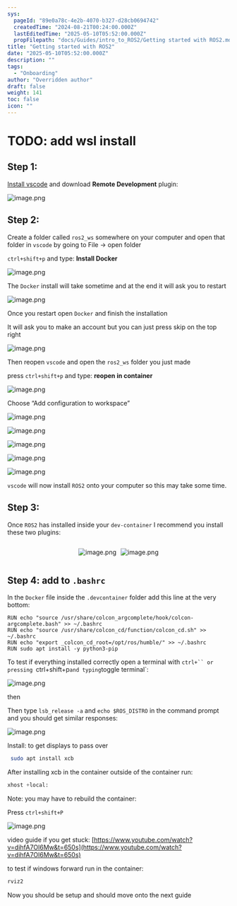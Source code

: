 ```yaml
---
sys:
  pageId: "89e0a78c-4e2b-4070-b327-d28cb0694742"
  createdTime: "2024-08-21T00:24:00.000Z"
  lastEditedTime: "2025-05-10T05:52:00.000Z"
  propFilepath: "docs/Guides/intro_to_ROS2/Getting started with ROS2.md"
title: "Getting started with ROS2"
date: "2025-05-10T05:52:00.000Z"
description: ""
tags:
  - "Onboarding"
author: "Overridden author"
draft: false
weight: 141
toc: false
icon: ""
---
```


# TODO: add wsl install

## Step 1:

[Install vscode](https://code.visualstudio.com/download) and download **Remote Development** plugin:

![image.png](https://prod-files-secure.s3.us-west-2.amazonaws.com/d518164a-d88e-44d1-a4ee-3adb3bd8bce0/efb52993-1881-4a40-b95e-6f020334f022/image.png?X-Amz-Algorithm=AWS4-HMAC-SHA256&X-Amz-Content-Sha256=UNSIGNED-PAYLOAD&X-Amz-Credential=ASIAZI2LB466VH6UYBUH%2F20250619%2Fus-west-2%2Fs3%2Faws4_request&X-Amz-Date=20250619T110820Z&X-Amz-Expires=3600&X-Amz-Security-Token=IQoJb3JpZ2luX2VjELv%2F%2F%2F%2F%2F%2F%2F%2F%2F%2FwEaCXVzLXdlc3QtMiJHMEUCIQDF2Lr%2BDS%2BSih0rNM3K8vHrWX7QGmndm0zEfsSQNpq59gIgb8%2F3Df4KM1FkWWHZH5Og2Yuky1l6bLEzPPOR9I2aVKYqiAQIpP%2F%2F%2F%2F%2F%2F%2F%2F%2F%2FARAAGgw2Mzc0MjMxODM4MDUiDOgbytnvVcfSsxTdWCrcA0c60uyeEsyRKql2Rmn%2FDDugCaiYsgX3NSBcosvaWp9%2BO8XwNUFgtfIXmWDLwq0rNdxpnTGLkE8ozfkNcRa6fLHzQK%2BzCnXkH9doDk1CcvTZWqAzeGHi5jUrTYXHbrFdtFNk9jGMg8UyKqZJCZ1ixNVfNW5VKFWmjaAgySNRiuB9ne0K9tKM5MUVzFHYMqDydUDuo9DEt0kwLFKwbPghZ5fgPZkEyNdt47QHVTegvLrCmRK9StkmZTbcKApHsmdXvc3TH19bv4OMl7Dsxf169u92xepfK2hI9NKUzmcCtyJ%2BYPrrIOZ7TJFGu3AjEqkdldw%2FgjjXt9Y3D8GuL3XPV1xC1ySj2Kn%2BfY3x8p3G6Ro1aGis%2BhmlhfgiUdlPc3ZhW%2BJxI5sRzn8AMAviarGWkrw05KPq7TpTmt9Zz%2F14pIr9%2FHa9FJEmwIdwYW8g7PnS9ZheZARVpl15BtLCjsTcTApXr7RKlEL4vGewiTyp8IX3mbllVWIzEjFOijK4zWE0NglZcl%2BBswOJUU6ueqpZW47UKj6EsZkgB5PM57U1htsj1fskq4%2Ffeq2WaD2lDL0rWBsG%2F9zmyPsO7Q2yzYi5gqEJnOQM%2Fg%2BEaZJRYlROOWT6sz2TV4LzvXL0Kka%2FMN%2FRz8IGOqUBQC6%2F90wX1FXWbdU%2Bz%2FVx82JO2vYpJmw977hDYEkr1YDwUOV9%2FOgpmqAxmIu%2FyHsmGamVOIif5gkjbd4zL2rQo3iv1qzIUx%2B%2BVuFUiGLlmCUJMktuoOxf%2FeBE9rhAbb7Gl0vfyrhEcPT%2BeIWlV%2B63zSEAwMPIf%2BYcQoE0OxC2a007HSc%2FgUA0Aldd9hQKUYhCh1rJ%2BPSYW%2B4gfXcaBPAoXmjjoKbh&X-Amz-Signature=7d1b9741ec7ddf74916e4da625ac30f08d3a3aec33a5b76eac59c845c713373c&X-Amz-SignedHeaders=host&x-amz-checksum-mode=ENABLED&x-id=GetObject)

## Step 2:

Create a folder called `ros2_ws` somewhere on your computer and open that folder in `vscode` by going to File → open folder 

`ctrl+shift+p` and type: **Install Docker**

![image.png](https://prod-files-secure.s3.us-west-2.amazonaws.com/d518164a-d88e-44d1-a4ee-3adb3bd8bce0/2269dc0e-1cd5-47ff-bceb-c04ad9b2eab0/image.png?X-Amz-Algorithm=AWS4-HMAC-SHA256&X-Amz-Content-Sha256=UNSIGNED-PAYLOAD&X-Amz-Credential=ASIAZI2LB466VH6UYBUH%2F20250619%2Fus-west-2%2Fs3%2Faws4_request&X-Amz-Date=20250619T110820Z&X-Amz-Expires=3600&X-Amz-Security-Token=IQoJb3JpZ2luX2VjELv%2F%2F%2F%2F%2F%2F%2F%2F%2F%2FwEaCXVzLXdlc3QtMiJHMEUCIQDF2Lr%2BDS%2BSih0rNM3K8vHrWX7QGmndm0zEfsSQNpq59gIgb8%2F3Df4KM1FkWWHZH5Og2Yuky1l6bLEzPPOR9I2aVKYqiAQIpP%2F%2F%2F%2F%2F%2F%2F%2F%2F%2FARAAGgw2Mzc0MjMxODM4MDUiDOgbytnvVcfSsxTdWCrcA0c60uyeEsyRKql2Rmn%2FDDugCaiYsgX3NSBcosvaWp9%2BO8XwNUFgtfIXmWDLwq0rNdxpnTGLkE8ozfkNcRa6fLHzQK%2BzCnXkH9doDk1CcvTZWqAzeGHi5jUrTYXHbrFdtFNk9jGMg8UyKqZJCZ1ixNVfNW5VKFWmjaAgySNRiuB9ne0K9tKM5MUVzFHYMqDydUDuo9DEt0kwLFKwbPghZ5fgPZkEyNdt47QHVTegvLrCmRK9StkmZTbcKApHsmdXvc3TH19bv4OMl7Dsxf169u92xepfK2hI9NKUzmcCtyJ%2BYPrrIOZ7TJFGu3AjEqkdldw%2FgjjXt9Y3D8GuL3XPV1xC1ySj2Kn%2BfY3x8p3G6Ro1aGis%2BhmlhfgiUdlPc3ZhW%2BJxI5sRzn8AMAviarGWkrw05KPq7TpTmt9Zz%2F14pIr9%2FHa9FJEmwIdwYW8g7PnS9ZheZARVpl15BtLCjsTcTApXr7RKlEL4vGewiTyp8IX3mbllVWIzEjFOijK4zWE0NglZcl%2BBswOJUU6ueqpZW47UKj6EsZkgB5PM57U1htsj1fskq4%2Ffeq2WaD2lDL0rWBsG%2F9zmyPsO7Q2yzYi5gqEJnOQM%2Fg%2BEaZJRYlROOWT6sz2TV4LzvXL0Kka%2FMN%2FRz8IGOqUBQC6%2F90wX1FXWbdU%2Bz%2FVx82JO2vYpJmw977hDYEkr1YDwUOV9%2FOgpmqAxmIu%2FyHsmGamVOIif5gkjbd4zL2rQo3iv1qzIUx%2B%2BVuFUiGLlmCUJMktuoOxf%2FeBE9rhAbb7Gl0vfyrhEcPT%2BeIWlV%2B63zSEAwMPIf%2BYcQoE0OxC2a007HSc%2FgUA0Aldd9hQKUYhCh1rJ%2BPSYW%2B4gfXcaBPAoXmjjoKbh&X-Amz-Signature=652720ca2ff11c1abc84390318c5e3424d6679187ed5a1ca62264e1ae792517f&X-Amz-SignedHeaders=host&x-amz-checksum-mode=ENABLED&x-id=GetObject)

The `Docker` install will take sometime and at the end it will ask you to restart

![image.png](https://prod-files-secure.s3.us-west-2.amazonaws.com/d518164a-d88e-44d1-a4ee-3adb3bd8bce0/ed233f78-be33-4b1f-b89c-9c346c0e961e/image.png?X-Amz-Algorithm=AWS4-HMAC-SHA256&X-Amz-Content-Sha256=UNSIGNED-PAYLOAD&X-Amz-Credential=ASIAZI2LB466VH6UYBUH%2F20250619%2Fus-west-2%2Fs3%2Faws4_request&X-Amz-Date=20250619T110820Z&X-Amz-Expires=3600&X-Amz-Security-Token=IQoJb3JpZ2luX2VjELv%2F%2F%2F%2F%2F%2F%2F%2F%2F%2FwEaCXVzLXdlc3QtMiJHMEUCIQDF2Lr%2BDS%2BSih0rNM3K8vHrWX7QGmndm0zEfsSQNpq59gIgb8%2F3Df4KM1FkWWHZH5Og2Yuky1l6bLEzPPOR9I2aVKYqiAQIpP%2F%2F%2F%2F%2F%2F%2F%2F%2F%2FARAAGgw2Mzc0MjMxODM4MDUiDOgbytnvVcfSsxTdWCrcA0c60uyeEsyRKql2Rmn%2FDDugCaiYsgX3NSBcosvaWp9%2BO8XwNUFgtfIXmWDLwq0rNdxpnTGLkE8ozfkNcRa6fLHzQK%2BzCnXkH9doDk1CcvTZWqAzeGHi5jUrTYXHbrFdtFNk9jGMg8UyKqZJCZ1ixNVfNW5VKFWmjaAgySNRiuB9ne0K9tKM5MUVzFHYMqDydUDuo9DEt0kwLFKwbPghZ5fgPZkEyNdt47QHVTegvLrCmRK9StkmZTbcKApHsmdXvc3TH19bv4OMl7Dsxf169u92xepfK2hI9NKUzmcCtyJ%2BYPrrIOZ7TJFGu3AjEqkdldw%2FgjjXt9Y3D8GuL3XPV1xC1ySj2Kn%2BfY3x8p3G6Ro1aGis%2BhmlhfgiUdlPc3ZhW%2BJxI5sRzn8AMAviarGWkrw05KPq7TpTmt9Zz%2F14pIr9%2FHa9FJEmwIdwYW8g7PnS9ZheZARVpl15BtLCjsTcTApXr7RKlEL4vGewiTyp8IX3mbllVWIzEjFOijK4zWE0NglZcl%2BBswOJUU6ueqpZW47UKj6EsZkgB5PM57U1htsj1fskq4%2Ffeq2WaD2lDL0rWBsG%2F9zmyPsO7Q2yzYi5gqEJnOQM%2Fg%2BEaZJRYlROOWT6sz2TV4LzvXL0Kka%2FMN%2FRz8IGOqUBQC6%2F90wX1FXWbdU%2Bz%2FVx82JO2vYpJmw977hDYEkr1YDwUOV9%2FOgpmqAxmIu%2FyHsmGamVOIif5gkjbd4zL2rQo3iv1qzIUx%2B%2BVuFUiGLlmCUJMktuoOxf%2FeBE9rhAbb7Gl0vfyrhEcPT%2BeIWlV%2B63zSEAwMPIf%2BYcQoE0OxC2a007HSc%2FgUA0Aldd9hQKUYhCh1rJ%2BPSYW%2B4gfXcaBPAoXmjjoKbh&X-Amz-Signature=362b8732a5bcd453e30cd34e466c979c9a5a98a672994b51d773ee4fbb4c6f25&X-Amz-SignedHeaders=host&x-amz-checksum-mode=ENABLED&x-id=GetObject)

Once you restart open `Docker` and finish the installation

It will ask you to make an account but you can just press skip on the top right

![image.png](https://prod-files-secure.s3.us-west-2.amazonaws.com/d518164a-d88e-44d1-a4ee-3adb3bd8bce0/21010ad9-1659-4fd9-9f59-9932a09b2a3d/image.png?X-Amz-Algorithm=AWS4-HMAC-SHA256&X-Amz-Content-Sha256=UNSIGNED-PAYLOAD&X-Amz-Credential=ASIAZI2LB466VH6UYBUH%2F20250619%2Fus-west-2%2Fs3%2Faws4_request&X-Amz-Date=20250619T110820Z&X-Amz-Expires=3600&X-Amz-Security-Token=IQoJb3JpZ2luX2VjELv%2F%2F%2F%2F%2F%2F%2F%2F%2F%2FwEaCXVzLXdlc3QtMiJHMEUCIQDF2Lr%2BDS%2BSih0rNM3K8vHrWX7QGmndm0zEfsSQNpq59gIgb8%2F3Df4KM1FkWWHZH5Og2Yuky1l6bLEzPPOR9I2aVKYqiAQIpP%2F%2F%2F%2F%2F%2F%2F%2F%2F%2FARAAGgw2Mzc0MjMxODM4MDUiDOgbytnvVcfSsxTdWCrcA0c60uyeEsyRKql2Rmn%2FDDugCaiYsgX3NSBcosvaWp9%2BO8XwNUFgtfIXmWDLwq0rNdxpnTGLkE8ozfkNcRa6fLHzQK%2BzCnXkH9doDk1CcvTZWqAzeGHi5jUrTYXHbrFdtFNk9jGMg8UyKqZJCZ1ixNVfNW5VKFWmjaAgySNRiuB9ne0K9tKM5MUVzFHYMqDydUDuo9DEt0kwLFKwbPghZ5fgPZkEyNdt47QHVTegvLrCmRK9StkmZTbcKApHsmdXvc3TH19bv4OMl7Dsxf169u92xepfK2hI9NKUzmcCtyJ%2BYPrrIOZ7TJFGu3AjEqkdldw%2FgjjXt9Y3D8GuL3XPV1xC1ySj2Kn%2BfY3x8p3G6Ro1aGis%2BhmlhfgiUdlPc3ZhW%2BJxI5sRzn8AMAviarGWkrw05KPq7TpTmt9Zz%2F14pIr9%2FHa9FJEmwIdwYW8g7PnS9ZheZARVpl15BtLCjsTcTApXr7RKlEL4vGewiTyp8IX3mbllVWIzEjFOijK4zWE0NglZcl%2BBswOJUU6ueqpZW47UKj6EsZkgB5PM57U1htsj1fskq4%2Ffeq2WaD2lDL0rWBsG%2F9zmyPsO7Q2yzYi5gqEJnOQM%2Fg%2BEaZJRYlROOWT6sz2TV4LzvXL0Kka%2FMN%2FRz8IGOqUBQC6%2F90wX1FXWbdU%2Bz%2FVx82JO2vYpJmw977hDYEkr1YDwUOV9%2FOgpmqAxmIu%2FyHsmGamVOIif5gkjbd4zL2rQo3iv1qzIUx%2B%2BVuFUiGLlmCUJMktuoOxf%2FeBE9rhAbb7Gl0vfyrhEcPT%2BeIWlV%2B63zSEAwMPIf%2BYcQoE0OxC2a007HSc%2FgUA0Aldd9hQKUYhCh1rJ%2BPSYW%2B4gfXcaBPAoXmjjoKbh&X-Amz-Signature=e90fc7ff4eb8c3e85d5b1697b28832a7475cb6d85b05fe7bdd01a9c56739efab&X-Amz-SignedHeaders=host&x-amz-checksum-mode=ENABLED&x-id=GetObject)

Then reopen `vscode` and open the `ros2_ws` folder you just made

press `ctrl+shift+p` and type: **reopen in container**

![image.png](https://prod-files-secure.s3.us-west-2.amazonaws.com/d518164a-d88e-44d1-a4ee-3adb3bd8bce0/4e93b8c2-41ad-488c-8095-c74205196118/image.png?X-Amz-Algorithm=AWS4-HMAC-SHA256&X-Amz-Content-Sha256=UNSIGNED-PAYLOAD&X-Amz-Credential=ASIAZI2LB466VH6UYBUH%2F20250619%2Fus-west-2%2Fs3%2Faws4_request&X-Amz-Date=20250619T110820Z&X-Amz-Expires=3600&X-Amz-Security-Token=IQoJb3JpZ2luX2VjELv%2F%2F%2F%2F%2F%2F%2F%2F%2F%2FwEaCXVzLXdlc3QtMiJHMEUCIQDF2Lr%2BDS%2BSih0rNM3K8vHrWX7QGmndm0zEfsSQNpq59gIgb8%2F3Df4KM1FkWWHZH5Og2Yuky1l6bLEzPPOR9I2aVKYqiAQIpP%2F%2F%2F%2F%2F%2F%2F%2F%2F%2FARAAGgw2Mzc0MjMxODM4MDUiDOgbytnvVcfSsxTdWCrcA0c60uyeEsyRKql2Rmn%2FDDugCaiYsgX3NSBcosvaWp9%2BO8XwNUFgtfIXmWDLwq0rNdxpnTGLkE8ozfkNcRa6fLHzQK%2BzCnXkH9doDk1CcvTZWqAzeGHi5jUrTYXHbrFdtFNk9jGMg8UyKqZJCZ1ixNVfNW5VKFWmjaAgySNRiuB9ne0K9tKM5MUVzFHYMqDydUDuo9DEt0kwLFKwbPghZ5fgPZkEyNdt47QHVTegvLrCmRK9StkmZTbcKApHsmdXvc3TH19bv4OMl7Dsxf169u92xepfK2hI9NKUzmcCtyJ%2BYPrrIOZ7TJFGu3AjEqkdldw%2FgjjXt9Y3D8GuL3XPV1xC1ySj2Kn%2BfY3x8p3G6Ro1aGis%2BhmlhfgiUdlPc3ZhW%2BJxI5sRzn8AMAviarGWkrw05KPq7TpTmt9Zz%2F14pIr9%2FHa9FJEmwIdwYW8g7PnS9ZheZARVpl15BtLCjsTcTApXr7RKlEL4vGewiTyp8IX3mbllVWIzEjFOijK4zWE0NglZcl%2BBswOJUU6ueqpZW47UKj6EsZkgB5PM57U1htsj1fskq4%2Ffeq2WaD2lDL0rWBsG%2F9zmyPsO7Q2yzYi5gqEJnOQM%2Fg%2BEaZJRYlROOWT6sz2TV4LzvXL0Kka%2FMN%2FRz8IGOqUBQC6%2F90wX1FXWbdU%2Bz%2FVx82JO2vYpJmw977hDYEkr1YDwUOV9%2FOgpmqAxmIu%2FyHsmGamVOIif5gkjbd4zL2rQo3iv1qzIUx%2B%2BVuFUiGLlmCUJMktuoOxf%2FeBE9rhAbb7Gl0vfyrhEcPT%2BeIWlV%2B63zSEAwMPIf%2BYcQoE0OxC2a007HSc%2FgUA0Aldd9hQKUYhCh1rJ%2BPSYW%2B4gfXcaBPAoXmjjoKbh&X-Amz-Signature=a59d026197b004e4bb76e9f8b89e1d489ff39e99225038059806eb2ff50964de&X-Amz-SignedHeaders=host&x-amz-checksum-mode=ENABLED&x-id=GetObject)

Choose “Add configuration to workspace”

![image.png](https://prod-files-secure.s3.us-west-2.amazonaws.com/d518164a-d88e-44d1-a4ee-3adb3bd8bce0/9560b282-5060-4989-ba37-97e7b2c22476/image.png?X-Amz-Algorithm=AWS4-HMAC-SHA256&X-Amz-Content-Sha256=UNSIGNED-PAYLOAD&X-Amz-Credential=ASIAZI2LB466VH6UYBUH%2F20250619%2Fus-west-2%2Fs3%2Faws4_request&X-Amz-Date=20250619T110820Z&X-Amz-Expires=3600&X-Amz-Security-Token=IQoJb3JpZ2luX2VjELv%2F%2F%2F%2F%2F%2F%2F%2F%2F%2FwEaCXVzLXdlc3QtMiJHMEUCIQDF2Lr%2BDS%2BSih0rNM3K8vHrWX7QGmndm0zEfsSQNpq59gIgb8%2F3Df4KM1FkWWHZH5Og2Yuky1l6bLEzPPOR9I2aVKYqiAQIpP%2F%2F%2F%2F%2F%2F%2F%2F%2F%2FARAAGgw2Mzc0MjMxODM4MDUiDOgbytnvVcfSsxTdWCrcA0c60uyeEsyRKql2Rmn%2FDDugCaiYsgX3NSBcosvaWp9%2BO8XwNUFgtfIXmWDLwq0rNdxpnTGLkE8ozfkNcRa6fLHzQK%2BzCnXkH9doDk1CcvTZWqAzeGHi5jUrTYXHbrFdtFNk9jGMg8UyKqZJCZ1ixNVfNW5VKFWmjaAgySNRiuB9ne0K9tKM5MUVzFHYMqDydUDuo9DEt0kwLFKwbPghZ5fgPZkEyNdt47QHVTegvLrCmRK9StkmZTbcKApHsmdXvc3TH19bv4OMl7Dsxf169u92xepfK2hI9NKUzmcCtyJ%2BYPrrIOZ7TJFGu3AjEqkdldw%2FgjjXt9Y3D8GuL3XPV1xC1ySj2Kn%2BfY3x8p3G6Ro1aGis%2BhmlhfgiUdlPc3ZhW%2BJxI5sRzn8AMAviarGWkrw05KPq7TpTmt9Zz%2F14pIr9%2FHa9FJEmwIdwYW8g7PnS9ZheZARVpl15BtLCjsTcTApXr7RKlEL4vGewiTyp8IX3mbllVWIzEjFOijK4zWE0NglZcl%2BBswOJUU6ueqpZW47UKj6EsZkgB5PM57U1htsj1fskq4%2Ffeq2WaD2lDL0rWBsG%2F9zmyPsO7Q2yzYi5gqEJnOQM%2Fg%2BEaZJRYlROOWT6sz2TV4LzvXL0Kka%2FMN%2FRz8IGOqUBQC6%2F90wX1FXWbdU%2Bz%2FVx82JO2vYpJmw977hDYEkr1YDwUOV9%2FOgpmqAxmIu%2FyHsmGamVOIif5gkjbd4zL2rQo3iv1qzIUx%2B%2BVuFUiGLlmCUJMktuoOxf%2FeBE9rhAbb7Gl0vfyrhEcPT%2BeIWlV%2B63zSEAwMPIf%2BYcQoE0OxC2a007HSc%2FgUA0Aldd9hQKUYhCh1rJ%2BPSYW%2B4gfXcaBPAoXmjjoKbh&X-Amz-Signature=b73bc2b39265ee318aa66d053d4eccc9cadd9af7f26ed36b2d55ea250895ee83&X-Amz-SignedHeaders=host&x-amz-checksum-mode=ENABLED&x-id=GetObject)

![image.png](https://prod-files-secure.s3.us-west-2.amazonaws.com/d518164a-d88e-44d1-a4ee-3adb3bd8bce0/2ee63f81-886b-48e8-a553-dc6e5eac99e4/image.png?X-Amz-Algorithm=AWS4-HMAC-SHA256&X-Amz-Content-Sha256=UNSIGNED-PAYLOAD&X-Amz-Credential=ASIAZI2LB466VH6UYBUH%2F20250619%2Fus-west-2%2Fs3%2Faws4_request&X-Amz-Date=20250619T110820Z&X-Amz-Expires=3600&X-Amz-Security-Token=IQoJb3JpZ2luX2VjELv%2F%2F%2F%2F%2F%2F%2F%2F%2F%2FwEaCXVzLXdlc3QtMiJHMEUCIQDF2Lr%2BDS%2BSih0rNM3K8vHrWX7QGmndm0zEfsSQNpq59gIgb8%2F3Df4KM1FkWWHZH5Og2Yuky1l6bLEzPPOR9I2aVKYqiAQIpP%2F%2F%2F%2F%2F%2F%2F%2F%2F%2FARAAGgw2Mzc0MjMxODM4MDUiDOgbytnvVcfSsxTdWCrcA0c60uyeEsyRKql2Rmn%2FDDugCaiYsgX3NSBcosvaWp9%2BO8XwNUFgtfIXmWDLwq0rNdxpnTGLkE8ozfkNcRa6fLHzQK%2BzCnXkH9doDk1CcvTZWqAzeGHi5jUrTYXHbrFdtFNk9jGMg8UyKqZJCZ1ixNVfNW5VKFWmjaAgySNRiuB9ne0K9tKM5MUVzFHYMqDydUDuo9DEt0kwLFKwbPghZ5fgPZkEyNdt47QHVTegvLrCmRK9StkmZTbcKApHsmdXvc3TH19bv4OMl7Dsxf169u92xepfK2hI9NKUzmcCtyJ%2BYPrrIOZ7TJFGu3AjEqkdldw%2FgjjXt9Y3D8GuL3XPV1xC1ySj2Kn%2BfY3x8p3G6Ro1aGis%2BhmlhfgiUdlPc3ZhW%2BJxI5sRzn8AMAviarGWkrw05KPq7TpTmt9Zz%2F14pIr9%2FHa9FJEmwIdwYW8g7PnS9ZheZARVpl15BtLCjsTcTApXr7RKlEL4vGewiTyp8IX3mbllVWIzEjFOijK4zWE0NglZcl%2BBswOJUU6ueqpZW47UKj6EsZkgB5PM57U1htsj1fskq4%2Ffeq2WaD2lDL0rWBsG%2F9zmyPsO7Q2yzYi5gqEJnOQM%2Fg%2BEaZJRYlROOWT6sz2TV4LzvXL0Kka%2FMN%2FRz8IGOqUBQC6%2F90wX1FXWbdU%2Bz%2FVx82JO2vYpJmw977hDYEkr1YDwUOV9%2FOgpmqAxmIu%2FyHsmGamVOIif5gkjbd4zL2rQo3iv1qzIUx%2B%2BVuFUiGLlmCUJMktuoOxf%2FeBE9rhAbb7Gl0vfyrhEcPT%2BeIWlV%2B63zSEAwMPIf%2BYcQoE0OxC2a007HSc%2FgUA0Aldd9hQKUYhCh1rJ%2BPSYW%2B4gfXcaBPAoXmjjoKbh&X-Amz-Signature=5ed5824e826c3c24cc1d623eeb73d84872b90ad7b5db88a77d5b4cfaf1454ab2&X-Amz-SignedHeaders=host&x-amz-checksum-mode=ENABLED&x-id=GetObject)

![image.png](https://prod-files-secure.s3.us-west-2.amazonaws.com/d518164a-d88e-44d1-a4ee-3adb3bd8bce0/ae1580b2-b048-407e-aed9-b584224a7a04/image.png?X-Amz-Algorithm=AWS4-HMAC-SHA256&X-Amz-Content-Sha256=UNSIGNED-PAYLOAD&X-Amz-Credential=ASIAZI2LB466VH6UYBUH%2F20250619%2Fus-west-2%2Fs3%2Faws4_request&X-Amz-Date=20250619T110820Z&X-Amz-Expires=3600&X-Amz-Security-Token=IQoJb3JpZ2luX2VjELv%2F%2F%2F%2F%2F%2F%2F%2F%2F%2FwEaCXVzLXdlc3QtMiJHMEUCIQDF2Lr%2BDS%2BSih0rNM3K8vHrWX7QGmndm0zEfsSQNpq59gIgb8%2F3Df4KM1FkWWHZH5Og2Yuky1l6bLEzPPOR9I2aVKYqiAQIpP%2F%2F%2F%2F%2F%2F%2F%2F%2F%2FARAAGgw2Mzc0MjMxODM4MDUiDOgbytnvVcfSsxTdWCrcA0c60uyeEsyRKql2Rmn%2FDDugCaiYsgX3NSBcosvaWp9%2BO8XwNUFgtfIXmWDLwq0rNdxpnTGLkE8ozfkNcRa6fLHzQK%2BzCnXkH9doDk1CcvTZWqAzeGHi5jUrTYXHbrFdtFNk9jGMg8UyKqZJCZ1ixNVfNW5VKFWmjaAgySNRiuB9ne0K9tKM5MUVzFHYMqDydUDuo9DEt0kwLFKwbPghZ5fgPZkEyNdt47QHVTegvLrCmRK9StkmZTbcKApHsmdXvc3TH19bv4OMl7Dsxf169u92xepfK2hI9NKUzmcCtyJ%2BYPrrIOZ7TJFGu3AjEqkdldw%2FgjjXt9Y3D8GuL3XPV1xC1ySj2Kn%2BfY3x8p3G6Ro1aGis%2BhmlhfgiUdlPc3ZhW%2BJxI5sRzn8AMAviarGWkrw05KPq7TpTmt9Zz%2F14pIr9%2FHa9FJEmwIdwYW8g7PnS9ZheZARVpl15BtLCjsTcTApXr7RKlEL4vGewiTyp8IX3mbllVWIzEjFOijK4zWE0NglZcl%2BBswOJUU6ueqpZW47UKj6EsZkgB5PM57U1htsj1fskq4%2Ffeq2WaD2lDL0rWBsG%2F9zmyPsO7Q2yzYi5gqEJnOQM%2Fg%2BEaZJRYlROOWT6sz2TV4LzvXL0Kka%2FMN%2FRz8IGOqUBQC6%2F90wX1FXWbdU%2Bz%2FVx82JO2vYpJmw977hDYEkr1YDwUOV9%2FOgpmqAxmIu%2FyHsmGamVOIif5gkjbd4zL2rQo3iv1qzIUx%2B%2BVuFUiGLlmCUJMktuoOxf%2FeBE9rhAbb7Gl0vfyrhEcPT%2BeIWlV%2B63zSEAwMPIf%2BYcQoE0OxC2a007HSc%2FgUA0Aldd9hQKUYhCh1rJ%2BPSYW%2B4gfXcaBPAoXmjjoKbh&X-Amz-Signature=36e7b006c79e78e4c50221e5c59c13bdd0db0ddeb41c15e5fbd9bb4243baf303&X-Amz-SignedHeaders=host&x-amz-checksum-mode=ENABLED&x-id=GetObject)

![image.png](https://prod-files-secure.s3.us-west-2.amazonaws.com/d518164a-d88e-44d1-a4ee-3adb3bd8bce0/53255b28-f75e-430f-b9e3-c0ac8577e42b/image.png?X-Amz-Algorithm=AWS4-HMAC-SHA256&X-Amz-Content-Sha256=UNSIGNED-PAYLOAD&X-Amz-Credential=ASIAZI2LB466VH6UYBUH%2F20250619%2Fus-west-2%2Fs3%2Faws4_request&X-Amz-Date=20250619T110820Z&X-Amz-Expires=3600&X-Amz-Security-Token=IQoJb3JpZ2luX2VjELv%2F%2F%2F%2F%2F%2F%2F%2F%2F%2FwEaCXVzLXdlc3QtMiJHMEUCIQDF2Lr%2BDS%2BSih0rNM3K8vHrWX7QGmndm0zEfsSQNpq59gIgb8%2F3Df4KM1FkWWHZH5Og2Yuky1l6bLEzPPOR9I2aVKYqiAQIpP%2F%2F%2F%2F%2F%2F%2F%2F%2F%2FARAAGgw2Mzc0MjMxODM4MDUiDOgbytnvVcfSsxTdWCrcA0c60uyeEsyRKql2Rmn%2FDDugCaiYsgX3NSBcosvaWp9%2BO8XwNUFgtfIXmWDLwq0rNdxpnTGLkE8ozfkNcRa6fLHzQK%2BzCnXkH9doDk1CcvTZWqAzeGHi5jUrTYXHbrFdtFNk9jGMg8UyKqZJCZ1ixNVfNW5VKFWmjaAgySNRiuB9ne0K9tKM5MUVzFHYMqDydUDuo9DEt0kwLFKwbPghZ5fgPZkEyNdt47QHVTegvLrCmRK9StkmZTbcKApHsmdXvc3TH19bv4OMl7Dsxf169u92xepfK2hI9NKUzmcCtyJ%2BYPrrIOZ7TJFGu3AjEqkdldw%2FgjjXt9Y3D8GuL3XPV1xC1ySj2Kn%2BfY3x8p3G6Ro1aGis%2BhmlhfgiUdlPc3ZhW%2BJxI5sRzn8AMAviarGWkrw05KPq7TpTmt9Zz%2F14pIr9%2FHa9FJEmwIdwYW8g7PnS9ZheZARVpl15BtLCjsTcTApXr7RKlEL4vGewiTyp8IX3mbllVWIzEjFOijK4zWE0NglZcl%2BBswOJUU6ueqpZW47UKj6EsZkgB5PM57U1htsj1fskq4%2Ffeq2WaD2lDL0rWBsG%2F9zmyPsO7Q2yzYi5gqEJnOQM%2Fg%2BEaZJRYlROOWT6sz2TV4LzvXL0Kka%2FMN%2FRz8IGOqUBQC6%2F90wX1FXWbdU%2Bz%2FVx82JO2vYpJmw977hDYEkr1YDwUOV9%2FOgpmqAxmIu%2FyHsmGamVOIif5gkjbd4zL2rQo3iv1qzIUx%2B%2BVuFUiGLlmCUJMktuoOxf%2FeBE9rhAbb7Gl0vfyrhEcPT%2BeIWlV%2B63zSEAwMPIf%2BYcQoE0OxC2a007HSc%2FgUA0Aldd9hQKUYhCh1rJ%2BPSYW%2B4gfXcaBPAoXmjjoKbh&X-Amz-Signature=b81f2313a2810960434b3474987beef95d08b28d419fe6c54d08bba958c6f812&X-Amz-SignedHeaders=host&x-amz-checksum-mode=ENABLED&x-id=GetObject)

![image.png](https://prod-files-secure.s3.us-west-2.amazonaws.com/d518164a-d88e-44d1-a4ee-3adb3bd8bce0/7c562767-5af9-4ffb-97d1-327bcdf4ee00/image.png?X-Amz-Algorithm=AWS4-HMAC-SHA256&X-Amz-Content-Sha256=UNSIGNED-PAYLOAD&X-Amz-Credential=ASIAZI2LB466VH6UYBUH%2F20250619%2Fus-west-2%2Fs3%2Faws4_request&X-Amz-Date=20250619T110820Z&X-Amz-Expires=3600&X-Amz-Security-Token=IQoJb3JpZ2luX2VjELv%2F%2F%2F%2F%2F%2F%2F%2F%2F%2FwEaCXVzLXdlc3QtMiJHMEUCIQDF2Lr%2BDS%2BSih0rNM3K8vHrWX7QGmndm0zEfsSQNpq59gIgb8%2F3Df4KM1FkWWHZH5Og2Yuky1l6bLEzPPOR9I2aVKYqiAQIpP%2F%2F%2F%2F%2F%2F%2F%2F%2F%2FARAAGgw2Mzc0MjMxODM4MDUiDOgbytnvVcfSsxTdWCrcA0c60uyeEsyRKql2Rmn%2FDDugCaiYsgX3NSBcosvaWp9%2BO8XwNUFgtfIXmWDLwq0rNdxpnTGLkE8ozfkNcRa6fLHzQK%2BzCnXkH9doDk1CcvTZWqAzeGHi5jUrTYXHbrFdtFNk9jGMg8UyKqZJCZ1ixNVfNW5VKFWmjaAgySNRiuB9ne0K9tKM5MUVzFHYMqDydUDuo9DEt0kwLFKwbPghZ5fgPZkEyNdt47QHVTegvLrCmRK9StkmZTbcKApHsmdXvc3TH19bv4OMl7Dsxf169u92xepfK2hI9NKUzmcCtyJ%2BYPrrIOZ7TJFGu3AjEqkdldw%2FgjjXt9Y3D8GuL3XPV1xC1ySj2Kn%2BfY3x8p3G6Ro1aGis%2BhmlhfgiUdlPc3ZhW%2BJxI5sRzn8AMAviarGWkrw05KPq7TpTmt9Zz%2F14pIr9%2FHa9FJEmwIdwYW8g7PnS9ZheZARVpl15BtLCjsTcTApXr7RKlEL4vGewiTyp8IX3mbllVWIzEjFOijK4zWE0NglZcl%2BBswOJUU6ueqpZW47UKj6EsZkgB5PM57U1htsj1fskq4%2Ffeq2WaD2lDL0rWBsG%2F9zmyPsO7Q2yzYi5gqEJnOQM%2Fg%2BEaZJRYlROOWT6sz2TV4LzvXL0Kka%2FMN%2FRz8IGOqUBQC6%2F90wX1FXWbdU%2Bz%2FVx82JO2vYpJmw977hDYEkr1YDwUOV9%2FOgpmqAxmIu%2FyHsmGamVOIif5gkjbd4zL2rQo3iv1qzIUx%2B%2BVuFUiGLlmCUJMktuoOxf%2FeBE9rhAbb7Gl0vfyrhEcPT%2BeIWlV%2B63zSEAwMPIf%2BYcQoE0OxC2a007HSc%2FgUA0Aldd9hQKUYhCh1rJ%2BPSYW%2B4gfXcaBPAoXmjjoKbh&X-Amz-Signature=9ceb7d42149526c470c68a7d987795fc113c455b8e6a070684ddd83a74435adf&X-Amz-SignedHeaders=host&x-amz-checksum-mode=ENABLED&x-id=GetObject)

`vscode` will now install `ROS2` onto your computer so this may take some time.

## Step 3:

Once `ROS2` has installed inside your `dev-container` I recommend you install these two plugins:

<div style="display: flex;flex-direction: row; column-gap:10px; max-width: 630px;justify-content: center;">
<div>

![image.png](https://prod-files-secure.s3.us-west-2.amazonaws.com/d518164a-d88e-44d1-a4ee-3adb3bd8bce0/3fc3d550-5a54-4ba1-ba6b-faa01cdb7369/image.png?X-Amz-Algorithm=AWS4-HMAC-SHA256&X-Amz-Content-Sha256=UNSIGNED-PAYLOAD&X-Amz-Credential=ASIAZI2LB466ZVXPHTDR%2F20250619%2Fus-west-2%2Fs3%2Faws4_request&X-Amz-Date=20250619T110823Z&X-Amz-Expires=3600&X-Amz-Security-Token=IQoJb3JpZ2luX2VjELv%2F%2F%2F%2F%2F%2F%2F%2F%2F%2FwEaCXVzLXdlc3QtMiJIMEYCIQCa5x%2BiPaQB7EKDLZY%2Fjqst5krAgJuEWJt5XosacC1ARQIhAOwH3d61zU%2F4KBrn8lupvE2hTC86y01iRCPNmZZUaIOCKogECKT%2F%2F%2F%2F%2F%2F%2F%2F%2F%2FwEQABoMNjM3NDIzMTgzODA1IgwDbR%2FsjB1TvmZF2o0q3ANYW0ZHz0U5x8pcNC7e4IwV6Qjm4nzV9cRpojn4cjh5EFPIsORUVIXSQhZPuFMP%2BJGPGzM%2BmpSoOMbMFcHPo%2B4%2BOJgMqTHrrSv1Xp2Af5CjFnK0uZiAT22a579YyySMRQkEWsIz3URnKLrhEqy5pyUcqr6ne6byb4%2BP80ZTz%2Bl1VBcohE7NcV6ZqVLkRUt59F2x%2F3igJEZhS0ti11t9OelYGaOZEhvvUWpwrZjDGoVN8zCJ10QA9SKMLejQIvt2rutTRqGgFTBm9i0FRURSVWzfJXzIdYLUezW2msiQ9ebyEMc39v%2F0k2KB1d4LtpEDvgsfjGAQogr0evZsUXzx8tvYtdRN5irLPyZN6Yo%2FFhyhvAe71qXi2L1GXNMwm5TooPX83wlCj7ZxSmq5idYqw2Gf%2Bozx%2FEsxml3xwYiTWnByV8ZSEkj0Buc3H1U%2Fk5tu81yCP7anTcw8bLUq2y2BHa1IrmOkca4d4RftDXwwRgDrxxxpR71QE%2BoytlyLW60uNkXc%2FuQxjpw3qF4Wlf2vVLfk8IPq5KgMGCBdSssCRpwOUjGtx1ZCLphR46TqrHqD6laaVM%2FkkWoCqUp93mxvt8xEw2RiX%2B99zdXFXO5IOimomNddHJwnGCfr7R5t4TC60c%2FCBjqkAbK7JfxOA9jP7QB3gyo1FxhP%2BdDpmaqJ3zZx01eF9oG6HCuqr8n5%2BfKyTX9n6bh67BcRAASYH3SwgZT7QuBJDo%2FO%2F41TWie3k3WQKeEIhsnQscffivZ5KkS8u3FeKPfRo2OZoEG9yuiU%2FUm2iciGsmIKQsl8iRLJjzEqB48ntlmy%2F8OZSxOE6Hvt8zBJnpNY0Lhv0iRfw2C4wlDiQIGnqKhie9%2B9&X-Amz-Signature=be45274525526f5772675e616e973086ca61df111e3c4626332e3d245c4cf369&X-Amz-SignedHeaders=host&x-amz-checksum-mode=ENABLED&x-id=GetObject)

</div>
<div>

![image.png](https://prod-files-secure.s3.us-west-2.amazonaws.com/d518164a-d88e-44d1-a4ee-3adb3bd8bce0/d994cc66-13c2-4093-a5a3-f84cf4601a82/image.png?X-Amz-Algorithm=AWS4-HMAC-SHA256&X-Amz-Content-Sha256=UNSIGNED-PAYLOAD&X-Amz-Credential=ASIAZI2LB466ZBWKJGX5%2F20250619%2Fus-west-2%2Fs3%2Faws4_request&X-Amz-Date=20250619T110824Z&X-Amz-Expires=3600&X-Amz-Security-Token=IQoJb3JpZ2luX2VjELv%2F%2F%2F%2F%2F%2F%2F%2F%2F%2FwEaCXVzLXdlc3QtMiJGMEQCIDFI%2Brm0MduJK%2B7qt4TcfLXdmIeTImm31UXizTdZVe6PAiA%2Fu0eTK1YDSTkevM6QKRPc7GkWOAXSaAR2pePXyQUXjCqIBAik%2F%2F%2F%2F%2F%2F%2F%2F%2F%2F8BEAAaDDYzNzQyMzE4MzgwNSIMzXt%2F0OZAIaMQz%2Bo3KtwDHo5Q4nQJnc4UH1jghjN889rZjTRDOrxUPTW6QJ74cQOXa7L010%2FF8OadTYyFvS1hu4Qf8F%2B0wxfp4EN2X98voJsnzeW6sG92BC1Usy8G8s60YDmvx6xuG3Lw3ay34qAYeeJ%2F7KGUBIt5BP68b8qBggU4euY6TkEiDj4fXzkhq9Tbya0hRNsWoBqf2TmFgG49g6wDQ9o8mPopwXXhsb%2FfL3oRi35wkbSmkeQuIfuf%2BbsCo85mMVRca3gtkMqIftE20ZbaXWgtbNLXsosVyzHZdMPSMQCOMSAjT1p0MrwRM8bZPGQvZwkH0XAhnPGB%2BbwCvYB7DbLGI9vEDzB5TQoKdW9kc8QBNXrD4Mix7OWTI%2B%2FEBqD4Fctlg8c%2BMjA28Pj3twmpmWa4ParV4VbeXcX18NnG77GJ0iR6L%2BKLU9F01d9qhzCMsHSe2duOXMP6Bj4CwIoH1GBtMhpUbIyIhk5iT0PXsoUkBvj%2F%2BSJe0ML2pGMRZt%2BBq8H1mZfX%2B5dX1jrcltiDsOe%2FgEstVlwXu51qyPx3pFWBhPHwY2nHyQfvSjiW3juE8iO4n2Ti7u6WJ0eyJlvOyHa9YYI7JL831FTuWUqVoIXt4qDRq3malKuFkYrnxFgc%2BiZC7K5s8fQwm9LPwgY6pgGLNwSJd4YDKP%2BBCyyTzqz93gQTGoQjgs9L8BTKHP3WnriX0mKGSOqUrYV4S3t3mUPanIoB7FJ1U6nN%2FMy%2B0cmpDqigqVmlV59xMOcKad0jPFgIIFyQNltiHdFMdTnyWtcTbfqH7Kc9HC4wF1gAnFkxZ6%2FuovTeRYSxV65Y2RF%2B48SlnGwDfADwmc%2Bp4CgaqvFUPN2dREPNPIYZ%2FSxqrPZv09aB5FS0&X-Amz-Signature=7fc87c0a9cd8f91949d52e4052b2576159585f139314022bdd38634ba10335bc&X-Amz-SignedHeaders=host&x-amz-checksum-mode=ENABLED&x-id=GetObject)

</div>
</div>

## Step 4: add to `.bashrc`

In the `Docker` file inside the `.devcontainer` folder add this line at the very bottom: 

```docker
RUN echo "source /usr/share/colcon_argcomplete/hook/colcon-argcomplete.bash" >> ~/.bashrc
RUN echo "source /usr/share/colcon_cd/function/colcon_cd.sh" >> ~/.bashrc
RUN echo "export _colcon_cd_root=/opt/ros/humble/" >> ~/.bashrc
RUN sudo apt install -y python3-pip 
```

To test if everything installed correctly open a terminal with `ctrl+`` or pressing `ctrl+shift+p` and typing `toggle terminal`:

![image.png](https://prod-files-secure.s3.us-west-2.amazonaws.com/d518164a-d88e-44d1-a4ee-3adb3bd8bce0/6a4943d8-b04e-4c02-9a58-775f3384d1a5/image.png?X-Amz-Algorithm=AWS4-HMAC-SHA256&X-Amz-Content-Sha256=UNSIGNED-PAYLOAD&X-Amz-Credential=ASIAZI2LB466VH6UYBUH%2F20250619%2Fus-west-2%2Fs3%2Faws4_request&X-Amz-Date=20250619T110820Z&X-Amz-Expires=3600&X-Amz-Security-Token=IQoJb3JpZ2luX2VjELv%2F%2F%2F%2F%2F%2F%2F%2F%2F%2FwEaCXVzLXdlc3QtMiJHMEUCIQDF2Lr%2BDS%2BSih0rNM3K8vHrWX7QGmndm0zEfsSQNpq59gIgb8%2F3Df4KM1FkWWHZH5Og2Yuky1l6bLEzPPOR9I2aVKYqiAQIpP%2F%2F%2F%2F%2F%2F%2F%2F%2F%2FARAAGgw2Mzc0MjMxODM4MDUiDOgbytnvVcfSsxTdWCrcA0c60uyeEsyRKql2Rmn%2FDDugCaiYsgX3NSBcosvaWp9%2BO8XwNUFgtfIXmWDLwq0rNdxpnTGLkE8ozfkNcRa6fLHzQK%2BzCnXkH9doDk1CcvTZWqAzeGHi5jUrTYXHbrFdtFNk9jGMg8UyKqZJCZ1ixNVfNW5VKFWmjaAgySNRiuB9ne0K9tKM5MUVzFHYMqDydUDuo9DEt0kwLFKwbPghZ5fgPZkEyNdt47QHVTegvLrCmRK9StkmZTbcKApHsmdXvc3TH19bv4OMl7Dsxf169u92xepfK2hI9NKUzmcCtyJ%2BYPrrIOZ7TJFGu3AjEqkdldw%2FgjjXt9Y3D8GuL3XPV1xC1ySj2Kn%2BfY3x8p3G6Ro1aGis%2BhmlhfgiUdlPc3ZhW%2BJxI5sRzn8AMAviarGWkrw05KPq7TpTmt9Zz%2F14pIr9%2FHa9FJEmwIdwYW8g7PnS9ZheZARVpl15BtLCjsTcTApXr7RKlEL4vGewiTyp8IX3mbllVWIzEjFOijK4zWE0NglZcl%2BBswOJUU6ueqpZW47UKj6EsZkgB5PM57U1htsj1fskq4%2Ffeq2WaD2lDL0rWBsG%2F9zmyPsO7Q2yzYi5gqEJnOQM%2Fg%2BEaZJRYlROOWT6sz2TV4LzvXL0Kka%2FMN%2FRz8IGOqUBQC6%2F90wX1FXWbdU%2Bz%2FVx82JO2vYpJmw977hDYEkr1YDwUOV9%2FOgpmqAxmIu%2FyHsmGamVOIif5gkjbd4zL2rQo3iv1qzIUx%2B%2BVuFUiGLlmCUJMktuoOxf%2FeBE9rhAbb7Gl0vfyrhEcPT%2BeIWlV%2B63zSEAwMPIf%2BYcQoE0OxC2a007HSc%2FgUA0Aldd9hQKUYhCh1rJ%2BPSYW%2B4gfXcaBPAoXmjjoKbh&X-Amz-Signature=d9f9e4a6b490eee0dd43900dd0630cd49ddc0c417f8097ca1252bb9a4fec52d3&X-Amz-SignedHeaders=host&x-amz-checksum-mode=ENABLED&x-id=GetObject)

then 

Then type `lsb_release -a` and `echo $ROS_DISTRO` in the command prompt and you should get similar responses:

![image.png](https://prod-files-secure.s3.us-west-2.amazonaws.com/d518164a-d88e-44d1-a4ee-3adb3bd8bce0/3e635dec-a805-4e85-8b9e-d000e5b71a4e/image.png?X-Amz-Algorithm=AWS4-HMAC-SHA256&X-Amz-Content-Sha256=UNSIGNED-PAYLOAD&X-Amz-Credential=ASIAZI2LB466VH6UYBUH%2F20250619%2Fus-west-2%2Fs3%2Faws4_request&X-Amz-Date=20250619T110820Z&X-Amz-Expires=3600&X-Amz-Security-Token=IQoJb3JpZ2luX2VjELv%2F%2F%2F%2F%2F%2F%2F%2F%2F%2FwEaCXVzLXdlc3QtMiJHMEUCIQDF2Lr%2BDS%2BSih0rNM3K8vHrWX7QGmndm0zEfsSQNpq59gIgb8%2F3Df4KM1FkWWHZH5Og2Yuky1l6bLEzPPOR9I2aVKYqiAQIpP%2F%2F%2F%2F%2F%2F%2F%2F%2F%2FARAAGgw2Mzc0MjMxODM4MDUiDOgbytnvVcfSsxTdWCrcA0c60uyeEsyRKql2Rmn%2FDDugCaiYsgX3NSBcosvaWp9%2BO8XwNUFgtfIXmWDLwq0rNdxpnTGLkE8ozfkNcRa6fLHzQK%2BzCnXkH9doDk1CcvTZWqAzeGHi5jUrTYXHbrFdtFNk9jGMg8UyKqZJCZ1ixNVfNW5VKFWmjaAgySNRiuB9ne0K9tKM5MUVzFHYMqDydUDuo9DEt0kwLFKwbPghZ5fgPZkEyNdt47QHVTegvLrCmRK9StkmZTbcKApHsmdXvc3TH19bv4OMl7Dsxf169u92xepfK2hI9NKUzmcCtyJ%2BYPrrIOZ7TJFGu3AjEqkdldw%2FgjjXt9Y3D8GuL3XPV1xC1ySj2Kn%2BfY3x8p3G6Ro1aGis%2BhmlhfgiUdlPc3ZhW%2BJxI5sRzn8AMAviarGWkrw05KPq7TpTmt9Zz%2F14pIr9%2FHa9FJEmwIdwYW8g7PnS9ZheZARVpl15BtLCjsTcTApXr7RKlEL4vGewiTyp8IX3mbllVWIzEjFOijK4zWE0NglZcl%2BBswOJUU6ueqpZW47UKj6EsZkgB5PM57U1htsj1fskq4%2Ffeq2WaD2lDL0rWBsG%2F9zmyPsO7Q2yzYi5gqEJnOQM%2Fg%2BEaZJRYlROOWT6sz2TV4LzvXL0Kka%2FMN%2FRz8IGOqUBQC6%2F90wX1FXWbdU%2Bz%2FVx82JO2vYpJmw977hDYEkr1YDwUOV9%2FOgpmqAxmIu%2FyHsmGamVOIif5gkjbd4zL2rQo3iv1qzIUx%2B%2BVuFUiGLlmCUJMktuoOxf%2FeBE9rhAbb7Gl0vfyrhEcPT%2BeIWlV%2B63zSEAwMPIf%2BYcQoE0OxC2a007HSc%2FgUA0Aldd9hQKUYhCh1rJ%2BPSYW%2B4gfXcaBPAoXmjjoKbh&X-Amz-Signature=a009fac3d3c1bead9d4026ee28fae7af161cddcce9f3cb6c637cc21ea482ec3f&X-Amz-SignedHeaders=host&x-amz-checksum-mode=ENABLED&x-id=GetObject)

Install:  to get displays to pass over

```bash
 sudo apt install xcb
```

After installing xcb in the container outside of the container run:

```python
xhost +local:
```

Note: you may have to rebuild the container:

Press `ctrl+shift+P`

![image.png](https://prod-files-secure.s3.us-west-2.amazonaws.com/d518164a-d88e-44d1-a4ee-3adb3bd8bce0/6c2be660-2618-4c38-9c26-53554f7a0b7b/image.png?X-Amz-Algorithm=AWS4-HMAC-SHA256&X-Amz-Content-Sha256=UNSIGNED-PAYLOAD&X-Amz-Credential=ASIAZI2LB466VH6UYBUH%2F20250619%2Fus-west-2%2Fs3%2Faws4_request&X-Amz-Date=20250619T110821Z&X-Amz-Expires=3600&X-Amz-Security-Token=IQoJb3JpZ2luX2VjELv%2F%2F%2F%2F%2F%2F%2F%2F%2F%2FwEaCXVzLXdlc3QtMiJHMEUCIQDF2Lr%2BDS%2BSih0rNM3K8vHrWX7QGmndm0zEfsSQNpq59gIgb8%2F3Df4KM1FkWWHZH5Og2Yuky1l6bLEzPPOR9I2aVKYqiAQIpP%2F%2F%2F%2F%2F%2F%2F%2F%2F%2FARAAGgw2Mzc0MjMxODM4MDUiDOgbytnvVcfSsxTdWCrcA0c60uyeEsyRKql2Rmn%2FDDugCaiYsgX3NSBcosvaWp9%2BO8XwNUFgtfIXmWDLwq0rNdxpnTGLkE8ozfkNcRa6fLHzQK%2BzCnXkH9doDk1CcvTZWqAzeGHi5jUrTYXHbrFdtFNk9jGMg8UyKqZJCZ1ixNVfNW5VKFWmjaAgySNRiuB9ne0K9tKM5MUVzFHYMqDydUDuo9DEt0kwLFKwbPghZ5fgPZkEyNdt47QHVTegvLrCmRK9StkmZTbcKApHsmdXvc3TH19bv4OMl7Dsxf169u92xepfK2hI9NKUzmcCtyJ%2BYPrrIOZ7TJFGu3AjEqkdldw%2FgjjXt9Y3D8GuL3XPV1xC1ySj2Kn%2BfY3x8p3G6Ro1aGis%2BhmlhfgiUdlPc3ZhW%2BJxI5sRzn8AMAviarGWkrw05KPq7TpTmt9Zz%2F14pIr9%2FHa9FJEmwIdwYW8g7PnS9ZheZARVpl15BtLCjsTcTApXr7RKlEL4vGewiTyp8IX3mbllVWIzEjFOijK4zWE0NglZcl%2BBswOJUU6ueqpZW47UKj6EsZkgB5PM57U1htsj1fskq4%2Ffeq2WaD2lDL0rWBsG%2F9zmyPsO7Q2yzYi5gqEJnOQM%2Fg%2BEaZJRYlROOWT6sz2TV4LzvXL0Kka%2FMN%2FRz8IGOqUBQC6%2F90wX1FXWbdU%2Bz%2FVx82JO2vYpJmw977hDYEkr1YDwUOV9%2FOgpmqAxmIu%2FyHsmGamVOIif5gkjbd4zL2rQo3iv1qzIUx%2B%2BVuFUiGLlmCUJMktuoOxf%2FeBE9rhAbb7Gl0vfyrhEcPT%2BeIWlV%2B63zSEAwMPIf%2BYcQoE0OxC2a007HSc%2FgUA0Aldd9hQKUYhCh1rJ%2BPSYW%2B4gfXcaBPAoXmjjoKbh&X-Amz-Signature=37bf665a8e2f9b0ea3edb7e63cab8bceb80991ba5eb8f3051d3cc2ccc24251b8&X-Amz-SignedHeaders=host&x-amz-checksum-mode=ENABLED&x-id=GetObject)

video guide if you get stuck: [https://www.youtube.com/watch?v=dihfA7Ol6Mw&t=650s](https://www.youtube.com/watch?v=dihfA7Ol6Mw&t=650s)

to test if windows forward run in the container:

```bash
rviz2
```

Now you should be setup and should move onto the next guide 
